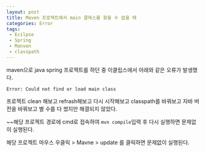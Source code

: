 ```yaml
--- 
layout: post
title: Maven 프로젝트에서 main 클레스를 찾을 수 없을 때
categories: Error
tags:
 - Ecilpse
 - Spring
 - Manven
 - classpath
---
```


maven으로 java spring 프로젝트를 하던 중 이클립스에서 아래와 같은 오류가 발생했다.    

```Error: Could not find or load main class ```

프로젝트 clean 해보고 refrash해보고 다시 시작해보고 classpath를 바꿔보고 자바 버전을 바꿔보고 별 수를 다 썼지만 해결되지 않았다.

~~해당 프로젝트 경로에 cmd로 접속하여 ```mvn compile```입력 후 다시 실행하면 문제없이 실행된다. 


해당 프로젝트 마우스 우클릭 > Mavne > update 를 클릭하면 문제없이 실행된다. 








